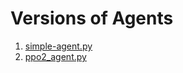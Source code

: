 # Versions of Agents

1. [simple-agent.py](https://contest.openai.com/details)
2. [ppo2_agent.py](https://github.com/openai/retro-baselines/blob/master/agents/ppo2_agent.py)
